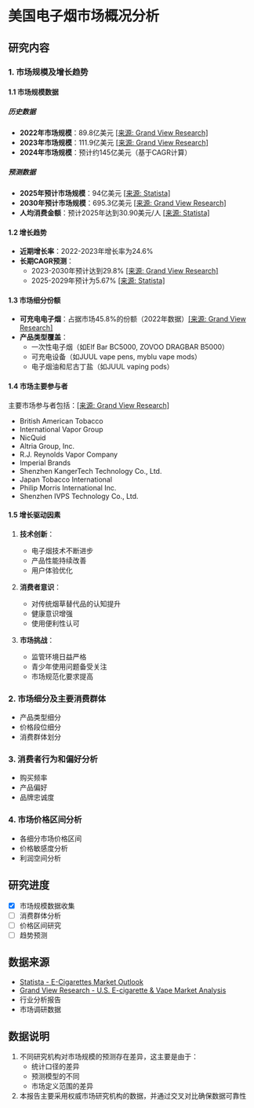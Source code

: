 # 美国电子烟市场概况分析

## 研究内容
### 1. 市场规模及增长趋势

#### 1.1 市场规模数据
##### 历史数据
- **2022年市场规模**：89.8亿美元 [[来源: Grand View Research]](https://www.grandviewresearch.com/industry-analysis/us-e-cigarette-vape-market)
- **2023年市场规模**：111.9亿美元 [[来源: Grand View Research]](https://www.grandviewresearch.com/industry-analysis/us-e-cigarette-vape-market)
- **2024年市场规模**：预计约145亿美元（基于CAGR计算）

##### 预测数据
- **2025年预计市场规模**：94亿美元 [[来源: Statista]](https://www.statista.com/outlook/cmo/tobacco-products/e-cigarettes/united-states)
- **2030年预计市场规模**：695.3亿美元 [[来源: Grand View Research]](https://www.grandviewresearch.com/industry-analysis/us-e-cigarette-vape-market)
- **人均消费金额**：预计2025年达到30.90美元/人 [[来源: Statista]](https://www.statista.com/outlook/cmo/tobacco-products/e-cigarettes/united-states)

#### 1.2 增长趋势
- **近期增长率**：2022-2023年增长率为24.6%
- **长期CAGR预测**：
  - 2023-2030年预计达到29.8% [[来源: Grand View Research]](https://www.grandviewresearch.com/industry-analysis/us-e-cigarette-vape-market)
  - 2025-2029年预计为5.67% [[来源: Statista]](https://www.statista.com/outlook/cmo/tobacco-products/e-cigarettes/united-states)

#### 1.3 市场细分份额
- **可充电电子烟**：占据市场45.8%的份额（2022年数据）[[来源: Grand View Research]](https://www.grandviewresearch.com/industry-analysis/us-e-cigarette-vape-market)
- **产品类型覆盖**：
  - 一次性电子烟（如Elf Bar BC5000, ZOVOO DRAGBAR B5000）
  - 可充电设备（如JUUL vape pens, myblu vape mods）
  - 电子烟油和尼古丁盐（如JUUL vaping pods）

#### 1.4 市场主要参与者
主要市场参与者包括：[[来源: Grand View Research]](https://www.grandviewresearch.com/industry-analysis/us-e-cigarette-vape-market)
- British American Tobacco
- International Vapor Group
- NicQuid
- Altria Group, Inc.
- R.J. Reynolds Vapor Company
- Imperial Brands
- Shenzhen KangerTech Technology Co., Ltd.
- Japan Tobacco International
- Philip Morris International Inc.
- Shenzhen IVPS Technology Co., Ltd.

#### 1.5 增长驱动因素
1. **技术创新**：
   - 电子烟技术不断进步
   - 产品性能持续改善
   - 用户体验优化

2. **消费者意识**：
   - 对传统烟草替代品的认知提升
   - 健康意识增强
   - 使用便利性认可

3. **市场挑战**：
   - 监管环境日益严格
   - 青少年使用问题备受关注
   - 市场规范化要求提高

### 2. 市场细分及主要消费群体
- 产品类型细分
- 价格段位细分
- 消费群体划分

### 3. 消费者行为和偏好分析
- 购买频率
- 产品偏好
- 品牌忠诚度

### 4. 市场价格区间分析
- 各细分市场价格区间
- 价格敏感度分析
- 利润空间分析

## 研究进度
- [x] 市场规模数据收集
- [ ] 消费群体分析
- [ ] 价格区间研究
- [ ] 趋势预测

## 数据来源
- [Statista - E-Cigarettes Market Outlook](https://www.statista.com/outlook/cmo/tobacco-products/e-cigarettes/united-states)
- [Grand View Research - U.S. E-cigarette & Vape Market Analysis](https://www.grandviewresearch.com/industry-analysis/us-e-cigarette-vape-market)
- 行业分析报告
- 市场调研数据

## 数据说明
1. 不同研究机构对市场规模的预测存在差异，这主要是由于：
   - 统计口径的差异
   - 预测模型的不同
   - 市场定义范围的差异
2. 本报告主要采用权威市场研究机构的数据，并通过交叉对比确保数据可靠性 